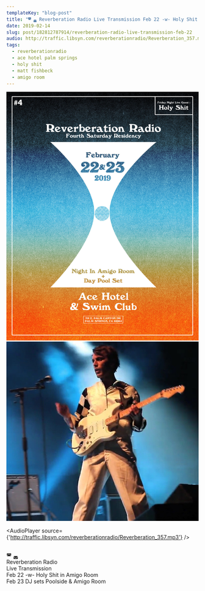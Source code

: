 ```yaml
---
templateKey: "blog-post"
title: "◚ ◛ Reverberation Radio Live Transmission Feb 22 -w- Holy Shit in Amigo Room Feb 23 DJ sets Poolside & Amigo Room"
date: 2019-02-14
slug: post/182812787914/reverberation-radio-live-transmission-feb-22
audio: http://traffic.libsyn.com/reverberationradio/Reverberation_357.mp3
tags:
  - reverberationradio
  - ace hotel palm springs
  - holy shit
  - matt fishbeck
  - amigo room
---
```


![◚ ◛ Reverberation Radio Live Transmission Feb 22 -w- Holy Shit in Amigo Room Feb 23 DJ sets Poolside & Amigo Room](../images/0257a90ce5a4243b728896324d7155586f733222f061e3d498cc5504b53f6c1d.jpg)
![◚ ◛ Reverberation Radio Live Transmission Feb 22 -w- Holy Shit in Amigo Room Feb 23 DJ sets Poolside & Amigo Room](../images/b760fbf5251f17146d214d0ebde86c2a4355b28c521130b25f5a16a1c0e25032.jpg)

<AudioPlayer source={'http://traffic.libsyn.com/reverberationradio/Reverberation_357.mp3'} />

<p><br />◚ ◛<br />Reverberation Radio<br />Live Transmission<br />Feb 22 -w- Holy Shit in Amigo Room<br />Feb 23 DJ sets Poolside &amp; Amigo Room<br /></p>
